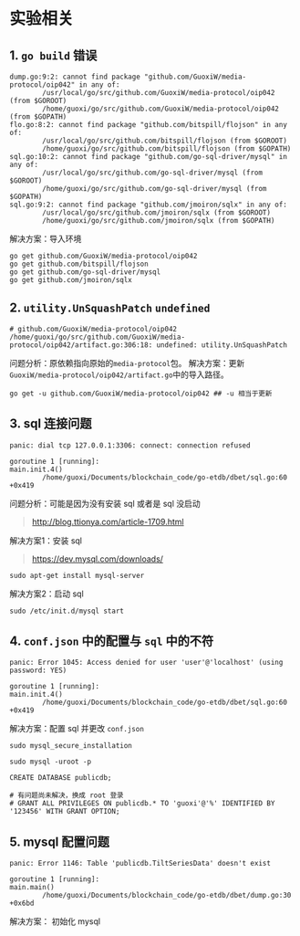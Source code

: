 # 实验相关
## 1. ```go build``` 错误
```
dump.go:9:2: cannot find package "github.com/GuoxiW/media-protocol/oip042" in any of:
        /usr/local/go/src/github.com/GuoxiW/media-protocol/oip042 (from $GOROOT)
        /home/guoxi/go/src/github.com/GuoxiW/media-protocol/oip042 (from $GOPATH)
flo.go:8:2: cannot find package "github.com/bitspill/flojson" in any of:
        /usr/local/go/src/github.com/bitspill/flojson (from $GOROOT)
        /home/guoxi/go/src/github.com/bitspill/flojson (from $GOPATH)
sql.go:10:2: cannot find package "github.com/go-sql-driver/mysql" in any of:
        /usr/local/go/src/github.com/go-sql-driver/mysql (from $GOROOT)
        /home/guoxi/go/src/github.com/go-sql-driver/mysql (from $GOPATH)
sql.go:9:2: cannot find package "github.com/jmoiron/sqlx" in any of:
        /usr/local/go/src/github.com/jmoiron/sqlx (from $GOROOT)
        /home/guoxi/go/src/github.com/jmoiron/sqlx (from $GOPATH)
```

解决方案：导入环境
```
go get github.com/GuoxiW/media-protocol/oip042
go get github.com/bitspill/flojson
go get github.com/go-sql-driver/mysql
go get github.com/jmoiron/sqlx
```

## 2. ```utility.UnSquashPatch``` ```undefined```
```
# github.com/GuoxiW/media-protocol/oip042
/home/guoxi/go/src/github.com/GuoxiW/media-protocol/oip042/artifact.go:306:18: undefined: utility.UnSquashPatch
```
问题分析：原依赖指向原始的```media-protocol```包。
解决方案：更新```GuoxiW/media-protocol/oip042/artifact.go```中的导入路径。
```
go get -u github.com/GuoxiW/media-protocol/oip042 ## -u 相当于更新
```

## 3. sql 连接问题
```
panic: dial tcp 127.0.0.1:3306: connect: connection refused

goroutine 1 [running]:
main.init.4()
        /home/guoxi/Documents/blockchain_code/go-etdb/dbet/sql.go:60 +0x419
```
问题分析：可能是因为没有安装 sql 或者是 sql 没启动
> http://blog.ttionya.com/article-1709.html

解决方案1：安装 sql
> https://dev.mysql.com/downloads/
```
sudo apt-get install mysql-server
```

解决方案2：启动 sql
```
sudo /etc/init.d/mysql start
```

## 4. ```conf.json``` 中的配置与 ```sql``` 中的不符
```
panic: Error 1045: Access denied for user 'user'@'localhost' (using password: YES)

goroutine 1 [running]:
main.init.4()
        /home/guoxi/Documents/blockchain_code/go-etdb/dbet/sql.go:60 +0x419
```

解决方案：配置 sql 并更改 ```conf.json```
```
sudo mysql_secure_installation
```
```
sudo mysql -uroot -p
```
```
CREATE DATABASE publicdb;
```
```
# 有问题尚未解决，换成 root 登录
# GRANT ALL PRIVILEGES ON publicdb.* TO 'guoxi'@'%' IDENTIFIED BY '123456' WITH GRANT OPTION;

```

## 5. mysql 配置问题
```
panic: Error 1146: Table 'publicdb.TiltSeriesData' doesn't exist

goroutine 1 [running]:
main.main()
        /home/guoxi/Documents/blockchain_code/go-etdb/dbet/dump.go:30 +0x6bd
```
解决方案： 初始化 mysql